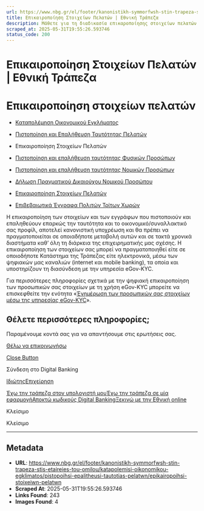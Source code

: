```yaml
---
url: https://www.nbg.gr/el/footer/kanonistikh-symmorfwsh-stin-trapeza-stis-etaireies-tou-omilou/katapolemisi-oikonomikou-egklimatos/pistopoihsi-epalitheusi-tautotias-pelatwn/epikairopoihsi-stoixeiwn-pelatwn
title: Επικαιροποίηση Στοιχείων Πελατών | Εθνική Τράπεζα
description: Μάθετε για τη διαδικασία επικαροποίησης στοιχείων πελατών. Βρείτε περισσότερες πληροφορίες στο site της Εθνικής Τράπεζας!
scraped_at: 2025-05-31T19:55:26.593746
status_code: 200
---
```


# Επικαιροποίηση Στοιχείων Πελατών | Εθνική Τράπεζα

# Επικαιροποίηση στοιχείων πελατών

  * [Καταπολέμηση Οικονομικού Εγκλήματος](/el/footer/kanonistikh-symmorfwsh-stin-trapeza-stis-etaireies-tou-omilou/katapolemisi-oikonomikou-egklimatos)
  * [Πιστοποίηση και Επαλήθευση Ταυτότητας Πελατών](/el/footer/kanonistikh-symmorfwsh-stin-trapeza-stis-etaireies-tou-omilou/katapolemisi-oikonomikou-egklimatos/pistopoihsi-epalitheusi-tautotias-pelatwn)
  * Επικαιροποίηση Στοιχείων Πελατών 

  * [Πιστοποίηση και επαλήθευση ταυτότητας Φυσικών Προσώπων](/el/footer/kanonistikh-symmorfwsh-stin-trapeza-stis-etaireies-tou-omilou/katapolemisi-oikonomikou-egklimatos/pistopoihsi-epalitheusi-tautotias-pelatwn/tautopoihsi-fusikwn-proswpwn)
  * [Πιστοποίηση και επαλήθευση ταυτότητας Νομικών Προσώπων](/el/footer/kanonistikh-symmorfwsh-stin-trapeza-stis-etaireies-tou-omilou/katapolemisi-oikonomikou-egklimatos/pistopoihsi-epalitheusi-tautotias-pelatwn/epivevaiwtika-eggrafa-pelatwn)
  * [Δήλωση Πραγματικού Δικαιούχου Νομικού Προσώπου ](/el/footer/kanonistikh-symmorfwsh-stin-trapeza-stis-etaireies-tou-omilou/katapolemisi-oikonomikou-egklimatos/pistopoihsi-epalitheusi-tautotias-pelatwn/entupo-dilwsis-pragmatikou-dikaiouxou)
  * [Επικαιροποίηση Στοιχείων Πελατών](/el/footer/kanonistikh-symmorfwsh-stin-trapeza-stis-etaireies-tou-omilou/katapolemisi-oikonomikou-egklimatos/pistopoihsi-epalitheusi-tautotias-pelatwn/epikairopoihsi-stoixeiwn-pelatwn)
  * [Επιβεβαιωτικά Έγγραφα Πολιτών Τρίτων Χωρών](/el/footer/kanonistikh-symmorfwsh-stin-trapeza-stis-etaireies-tou-omilou/katapolemisi-oikonomikou-egklimatos/pistopoihsi-epalitheusi-tautotias-pelatwn/epivevaiwtika-eggrafa-politwn-tritwn-xwrwn)

Η επικαιροποίηση των στοιχείων και των εγγράφων που πιστοποιούν και επαληθεύουν επαρκώς την ταυτότητα και το οικονομικό/συναλλακτικό σας προφίλ, αποτελεί κανονιστική υποχρέωση και θα πρέπει να πραγματοποιείται σε οποιαδήποτε μεταβολή αυτών και σε τακτά χρονικά διαστήματα καθ’ όλη τη διάρκεια της επιχειρηματικής μας σχέσης. Η επικαιροποίηση των στοιχείων σας μπορεί να πραγματοποιηθεί είτε σε οποιοδήποτε Κατάστημα της Τράπεζας είτε ηλεκτρονικά, μέσω των ψηφιακών μας καναλιών (internet και mobile banking), τα οποία και υποστηρίζουν τη διασύνδεση με την υπηρεσία eGov-KYC.

Για περισσότερες πληροφορίες σχετικά με την ψηφιακή επικαιροποίηση των προσωπικών σας στοιχείων με τη χρήση eGov-KYC μπορείτε να επισκεφθείτε την ενότητα «[Ένημέρωση των προσωπικών σας στοιχείων μέσω της υπηρεσίας eGov-KYC](/el/idiwtes/apories/voithia-vima-vima/enimerwsi-stoixeiwn)».

## Θέλετε περισσότερες πληροφορίες;

Παραμένουμε κοντά σας για να απαντήσουμε στις ερωτήσεις σας.

[Θέλω να επικοινωνήσω](/el/footer/epikoinwnia)

[Close Button](#)

Σύνδεση στο Digital Banking

[Ιδιώτης](https://ibank.nbg.gr/web/?loginType=retail)[Επιχείρηση](https://ibank.nbg.gr/web/?loginType=corporate)

[Έχω την τράπεζα στον υπολογιστή μου](/el/idiwtes/kathimerines-sunallages/digital-banking/internet-banking)[Έχω την τράπεζα σε μία εφαρμογή](/el/idiwtes/kathimerines-sunallages/digital-banking/mobile-banking)[Αποκτώ κωδικούς Digital Banking](/el/idiwtes/kathimerines-sunallages/digital-banking/dunatotites-internet-mobile-banking/ekdosi-kwdikwn-digital-banking)[Ξεκινώ με την Εθνική online](/el/idiwtes/kathimerines-sunallages/digital-banking/ksekiniste-me-thn-ethniki-online)

Κλείσιμο

Κλείσιμο

---

## Metadata

- **URL**: https://www.nbg.gr/el/footer/kanonistikh-symmorfwsh-stin-trapeza-stis-etaireies-tou-omilou/katapolemisi-oikonomikou-egklimatos/pistopoihsi-epalitheusi-tautotias-pelatwn/epikairopoihsi-stoixeiwn-pelatwn
- **Scraped At**: 2025-05-31T19:55:26.593746
- **Links Found**: 243
- **Images Found**: 4
